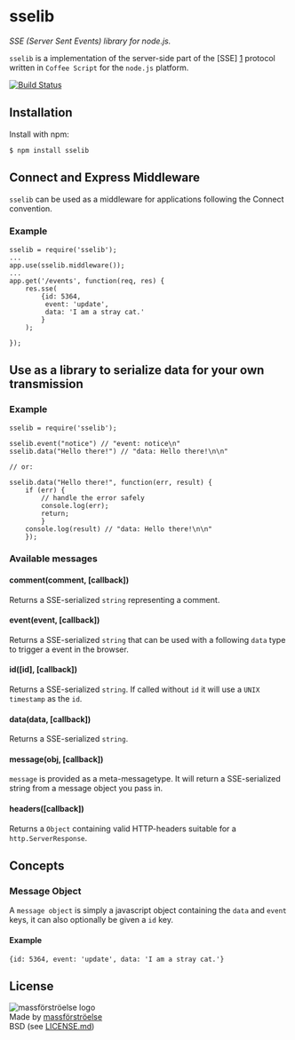 # sselib #

_SSE (Server Sent Events) library for node.js._

`sselib` is a implementation of the server-side part of the [SSE] [1] protocol written in `Coffee Script` for the `node.js` platform.

[![Build Status](https://travis-ci.org/massforstroelse/sselib.js.png)](https://travis-ci.org/massforstroelse/sselib.js)

  [1]: http://dev.w3.org/html5/eventsource/

## Installation ##

Install with npm:

    $ npm install sselib

## Connect and Express Middleware ##

`sselib` can be used as a middleware for applications following the Connect convention.

### Example ###

    sselib = require('sselib');
    ...
    app.use(sselib.middleware());
    ...
    app.get('/events', function(req, res) {
        res.sse(
            {id: 5364,
             event: 'update',
             data: 'I am a stray cat.'
            }
        );
        
    });

## Use as a library to serialize data for your own transmission ##

### Example ###

    sselib = require('sselib');

    sselib.event("notice") // "event: notice\n"
    sselib.data("Hello there!") // "data: Hello there!\n\n"

    // or:
    
    sselib.data("Hello there!", function(err, result) {
        if (err) {
            // handle the error safely
            console.log(err);
            return;
            }
        console.log(result) // "data: Hello there!\n\n"
        });

### Available messages ###

#### comment(comment, [callback]) ####

Returns a SSE-serialized `string` representing a comment.

#### event(event, [callback]) ####

Returns a SSE-serialized `string` that can be used with a following `data` type to trigger a event in the browser.

#### id([id], [callback]) ####

Returns a SSE-serialized `string`. If called without `id` it will use a `UNIX timestamp` as the `id`.

#### data(data, [callback]) ####

Returns a SSE-serialized `string`.

#### message(obj, [callback]) ####

`message` is provided as a meta-messagetype. It will return a SSE-serialized string from a message object you pass in.

#### headers([callback]) ####

Returns a `Object` containing valid HTTP-headers suitable for a `http.ServerResponse`.

## Concepts ##

### Message Object ###

A `message object` is simply a javascript object containing the `data` and `event` keys, it can also optionally be given a `id` key.

#### Example ####
    {id: 5364, event: 'update', data: 'I am a stray cat.'}

## License ##

![massförströelse logo](http://www.massforstroel.se/uploads/4/3/3/4/4334921/4793588.png?20)  
Made by [massförströelse](http://massforstroel.se/ "massförströel.se")  
BSD (see [LICENSE.md](https://github.com/massforstroelse/sselib.js/blob/master/LICENSE.md "LICENSE.md"))  

